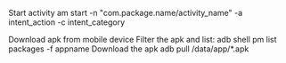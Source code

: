 Start activity
am start -n "com.package.name/activity_name" -a intent_action -c intent_category 

Download apk from mobile device
Filter the apk and list:
adb shell pm list packages -f appname
Download the apk
adb pull /data/app/*.apk

